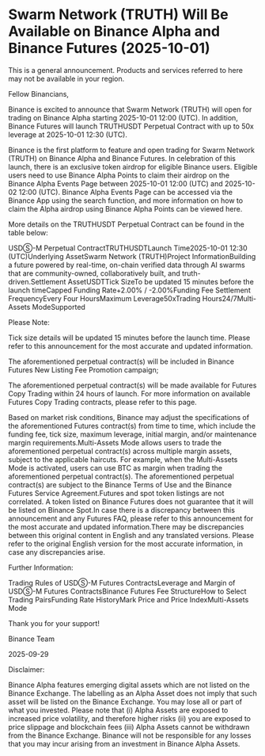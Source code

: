 # Swarm Network (TRUTH) Will Be Available on Binance Alpha and Binance Futures (2025-10-01)

This is a general announcement. Products and services referred to here may not be available in your region.

Fellow Binancians,

Binance is excited to announce that Swarm Network (TRUTH) will open for trading on Binance Alpha starting 2025-10-01 12:00 (UTC). In addition, Binance Futures will launch TRUTHUSDT Perpetual Contract with up to 50x leverage at 2025-10-01 12:30 (UTC).

Binance is the first platform to feature and open trading for Swarm Network (TRUTH) on Binance Alpha and Binance Futures. In celebration of this launch, there is an exclusive token airdrop for eligible Binance users. Eligible users need to use Binance Alpha Points to claim their airdrop on the Binance Alpha Events Page between 2025-10-01 12:00 (UTC) and 2025-10-02 12:00 (UTC). Binance Alpha Events Page can be accessed via the Binance App using the search function, and more information on how to claim the Alpha airdrop using Binance Alpha Points can be viewed here.

More details on the TRUTHUSDT Perpetual Contract can be found in the table below:

USDⓈ-M Perpetual ContractTRUTHUSDTLaunch Time2025-10-01 12:30 (UTC)Underlying AssetSwarm Network (TRUTH)Project InformationBuilding a future powered by real-time, on-chain verified data through AI swarms that are community-owned, collaboratively built, and truth-driven.Settlement AssetUSDTTick SizeTo be updated 15 minutes before the launch timeCapped Funding Rate+2.00% / -2.00%Funding Fee Settlement FrequencyEvery Four HoursMaximum Leverage50xTrading Hours24/7Multi-Assets ModeSupported

Please Note:

Tick size details will be updated 15 minutes before the launch time. Please refer to this announcement for the most accurate and updated information.

The aforementioned perpetual contract(s) will be included in Binance Futures New Listing Fee Promotion campaign;

The aforementioned perpetual contract(s) will be made available for Futures Copy Trading within 24 hours of launch. For more information on available Futures Copy Trading contracts, please refer to this page.

Based on market risk conditions, Binance may adjust the specifications of the aforementioned Futures contract(s) from time to time, which include the funding fee, tick size, maximum leverage, initial margin, and/or maintenance margin requirements.Multi-Assets Mode allows users to trade the aforementioned perpetual contract(s) across multiple margin assets, subject to the applicable haircuts. For example, when the Multi-Assets Mode is activated, users can use BTC as margin when trading the aforementioned perpetual contract(s). The aforementioned perpetual contract(s) are subject to the Binance Terms of Use and the Binance Futures Service Agreement.Futures and spot token listings are not correlated. A token listed on Binance Futures does not guarantee that it will be listed on Binance Spot.In case there is a discrepancy between this announcement and any Futures FAQ, please refer to this announcement for the most accurate and updated information.There may be discrepancies between this original content in English and any translated versions. Please refer to the original English version for the most accurate information, in case any discrepancies arise.

Further Information:

Trading Rules of USDⓈ-M Futures ContractsLeverage and Margin of USDⓈ-M Futures ContractsBinance Futures Fee StructureHow to Select Trading PairsFunding Rate HistoryMark Price and Price IndexMulti-Assets Mode

Thank you for your support!

Binance Team

2025-09-29

Disclaimer: 

Binance Alpha features emerging digital assets which are not listed on the Binance Exchange. The labelling as an Alpha Asset does not imply that such asset will be listed on the Binance Exchange. You may lose all or part of what you invested. Please note that (i) Alpha Assets are exposed to increased price volatility, and therefore higher risks (ii) you are exposed to price slippage and blockchain fees (iii) Alpha Assets cannot be withdrawn from the Binance Exchange. Binance will not be responsible for any losses that you may incur arising from an investment in Binance Alpha Assets.